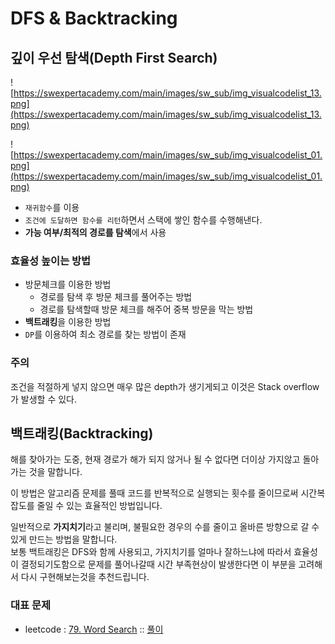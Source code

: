 # DFS & Backtracking

## 깊이 우선 탐색(Depth First Search)

![https://swexpertacademy.com/main/images/sw_sub/img_visualcodelist_13.png](https://swexpertacademy.com/main/images/sw_sub/img_visualcodelist_13.png)

![https://swexpertacademy.com/main/images/sw_sub/img_visualcodelist_01.png](https://swexpertacademy.com/main/images/sw_sub/img_visualcodelist_01.png)

- `재귀함수`를 이용
- `조건에 도달하면 함수를 리턴`하면서 스택에 쌓인 함수를 수행해낸다.
- **가능 여부/최적의 경로를 탐색**에서 사용

### 효율성 높이는 방법

- 방문체크를 이용한 방법
  - 경로를 탐색 후 방문 체크를 풀어주는 방법
  - 경로를 탐색할때 방문 체크를 해주어 중복 방문을 막는 방법
- **백트래킹**을 이용한 방법
- `DP`를 이용하여 최소 경로를 찾는 방법이 존재

### 주의

조건을 적절하게 넣지 않으면 매우 많은 depth가 생기게되고 이것은 Stack overflow가 발생할 수 있다.

## 백트래킹(Backtracking)

해를 찾아가는 도중, 현재 경로가 해가 되지 않거나 될 수 없다면 더이상 가지않고 돌아가는 것을 말합니다.

이 방법은 알고리즘 문제를 풀때 코드를 반복적으로 실행되는 횟수를 줄이므로써 시간복잡도를 줄일 수 있는 효율적인 방법입니다.

일반적으로 **가지치기**라고 불리며, 불필요한 경우의 수를 줄이고 올바른 방향으로 갈 수 있게 만드는 방법을 말합니다.  
보통 백트래킹은 DFS와 함께 사용되고, 가지치기를 얼마나 잘하느냐에 따라서 효율성이 결정되기도함으로 문제를 풀어나갈때 시간 부족현상이 발생한다면 이 부분을 고려해서 다시 구현해보는것을 추천드립니다.

### 대표 문제

- leetcode : [79. Word Search](https://leetcode.com/problems/word-search/) :: [풀이](https://github.com/253eosam/Algorithm/blob/master/leetcode/p79.md)
